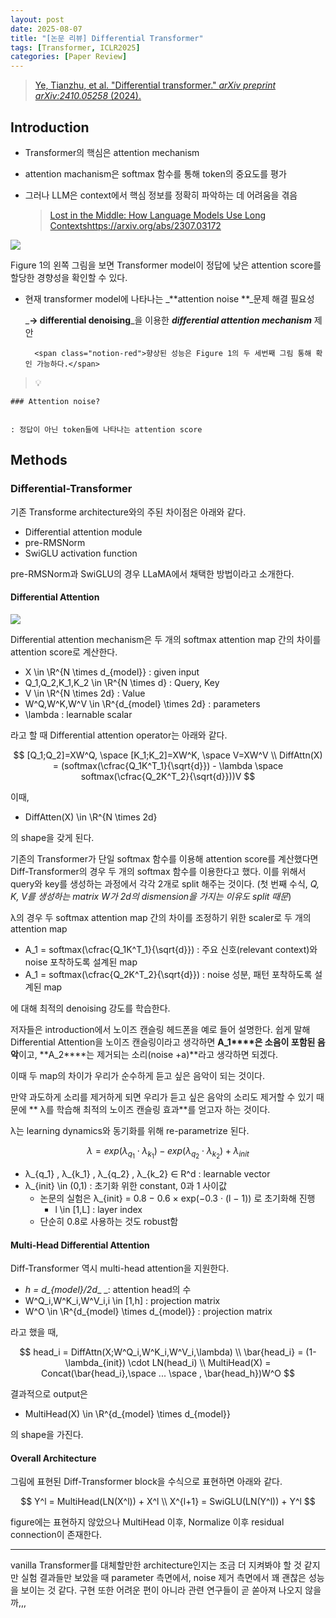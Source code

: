 ```yaml
---
layout: post
date: 2025-08-07
title: "[논문 리뷰] Differential Transformer"
tags: [Transformer, ICLR2025]
categories: [Paper Review]
---
```


> [Ye, Tianzhu, et al. "Differential transformer." ](https://arxiv.org/abs/2410.05258)[_arXiv preprint arXiv:2410.05258_](https://arxiv.org/abs/2410.05258)[ (2024).](https://arxiv.org/abs/2410.05258)



## Introduction

- Transformer의 핵심은 attention mechanism
- attention machanism은 softmax 함수를 통해 token의 중요도를 평가
- 그러나 LLM은 context에서 핵심 정보를 정확히 파악하는 데 어려움을 겪음

	> [Lost in the Middle: How Language Models Use Long Contextshttps://arxiv.org/abs/2307.03172](https://arxiv.org/abs/2307.03172)


![](https://prod-files-secure.s3.us-west-2.amazonaws.com/542b861c-36a8-4051-84e5-8804b6728dba/9083ea56-691a-4752-ae26-47f403431ac8/image.png?X-Amz-Algorithm=AWS4-HMAC-SHA256&X-Amz-Content-Sha256=UNSIGNED-PAYLOAD&X-Amz-Credential=ASIAZI2LB4663WWGPBMT%2F20250818%2Fus-west-2%2Fs3%2Faws4_request&X-Amz-Date=20250818T160051Z&X-Amz-Expires=3600&X-Amz-Security-Token=IQoJb3JpZ2luX2VjEF8aCXVzLXdlc3QtMiJIMEYCIQChUyUJTJScN%2Ft5nGmTKDhp6YrGo4C8ZfhyxcbdCT5x8QIhAIk1kRt5CZOEBZhGJ%2FpepaO5ousVM80Lb5RoLv5iHGq%2FKogECKj%2F%2F%2F%2F%2F%2F%2F%2F%2F%2FwEQABoMNjM3NDIzMTgzODA1IgzBbXQ0HQR%2BZf%2BpSHoq3ANWG9LTbepkBn07GDPk5etCcLsP9IMCJnUYkOH2n8aoAR7APurEY57%2BXetHjkAiNf7OFA36us62FGWPbbWMZ5gkZdFT76IGo2YKFz7ew1K8%2BUknqP6GMQBGH42JE58Hph0qYjZMU1SY9dLFx0113LtfEmzdaLN5I1OzB5TdaSbFhlqdYCJ6wLeZSnBgilUa4GQIn%2F1uHWg%2FpuDQUgLD0sIZaQTItaPWRD%2F75xron%2B6GclhvrnxQQr5IWf5Hn5DerJVZnJlCb4e2zOJenK35gn90dD6ov7Ng92u971SXoIgSxcSHgZbE8PvVV%2B52p2Rn2fEDIqxNfKkjpolfw6KkwfgaeZ8fhu0Uax%2FHY%2Bq%2FZ8D%2BXnFGzifVijOZx%2FMZ7QyX0hNydfas61aYhZ94cAeuvILQx5yhk61PARnxqBfAWPewqFyLa5hrkZFRqKKE9uWjKf1xqUkoDaC5w%2FnZk4QysU7vwqCfJHKC6z7b4ZqzRGfucvZyEObxVPZpVF0Q9ubRThUOyQtCmm1W20LE53ZTG0nOljg7kPG%2B8Q7l4mJX6k8PQ0%2B1CSOf1F00oW6h26n10dHhDX0Q1rec7xF6pOYOyJaUJwi7%2B%2BdmXFnpmTo9I%2FjLdwN%2BMifv4%2FF8vaoUSTCWho3FBjqkAW%2Fgy6724IdpOCk9s36B6vQwtyJ4VMCn2I6phzcoholX3oAjS7zDWzxrkBE0NnCI1MZM7Kg6zOYb6VnZwmecud3P9qXhs%2Fvcyh9tV6cJuFTojsxB3rgG4hJwegB%2Fi94GmsfG%2B2tItcQagRS%2BmgsWh%2BQhnaxbhm8CTB8YwSN2IWpV%2FwD2dgvHUwSv4TmEMbICmSIVifd64rJ7SGz6c6Dqye9eLxo0&X-Amz-Signature=cd21ca8b8fca7ec343d8f83ef10657551c38ef4303b57fe0db9964e5b671fcaf&X-Amz-SignedHeaders=host&x-amz-checksum-mode=ENABLED&x-id=GetObject)


Figure 1의 왼쪽 그림을 보면 Transformer model이 정답에 낮은 attention score를 할당한 경향성을 확인할 수 있다.

- 현재 transformer model에 나타나는 _**attention noise **_문제 해결 필요성

	_**→ differential denoising**_을 이용한 _**differential attention mechanism**_ 제안


		<span class="notion-red">향상된 성능은 Figure 1의 두 세번째 그림 통해 확인 가능하다.</span>


> 💡 


	### Attention noise?


	: 정답이 아닌 token들에 나타나는 attention score



## Methods



### Differential-Transformer


기존 Transforme architecture와의 주된 차이점은 아래와 같다.

- Differential attention module
- pre-RMSNorm
- SwiGLU activation function

pre-RMSNorm과 SwiGLU의 경우 LLaMA에서 채택한 방법이라고 소개한다.



#### Differential Attention


![](https://prod-files-secure.s3.us-west-2.amazonaws.com/542b861c-36a8-4051-84e5-8804b6728dba/116d70b2-1963-4810-9167-f4c7d8a06e8f/image.png?X-Amz-Algorithm=AWS4-HMAC-SHA256&X-Amz-Content-Sha256=UNSIGNED-PAYLOAD&X-Amz-Credential=ASIAZI2LB4663WWGPBMT%2F20250818%2Fus-west-2%2Fs3%2Faws4_request&X-Amz-Date=20250818T160051Z&X-Amz-Expires=3600&X-Amz-Security-Token=IQoJb3JpZ2luX2VjEF8aCXVzLXdlc3QtMiJIMEYCIQChUyUJTJScN%2Ft5nGmTKDhp6YrGo4C8ZfhyxcbdCT5x8QIhAIk1kRt5CZOEBZhGJ%2FpepaO5ousVM80Lb5RoLv5iHGq%2FKogECKj%2F%2F%2F%2F%2F%2F%2F%2F%2F%2FwEQABoMNjM3NDIzMTgzODA1IgzBbXQ0HQR%2BZf%2BpSHoq3ANWG9LTbepkBn07GDPk5etCcLsP9IMCJnUYkOH2n8aoAR7APurEY57%2BXetHjkAiNf7OFA36us62FGWPbbWMZ5gkZdFT76IGo2YKFz7ew1K8%2BUknqP6GMQBGH42JE58Hph0qYjZMU1SY9dLFx0113LtfEmzdaLN5I1OzB5TdaSbFhlqdYCJ6wLeZSnBgilUa4GQIn%2F1uHWg%2FpuDQUgLD0sIZaQTItaPWRD%2F75xron%2B6GclhvrnxQQr5IWf5Hn5DerJVZnJlCb4e2zOJenK35gn90dD6ov7Ng92u971SXoIgSxcSHgZbE8PvVV%2B52p2Rn2fEDIqxNfKkjpolfw6KkwfgaeZ8fhu0Uax%2FHY%2Bq%2FZ8D%2BXnFGzifVijOZx%2FMZ7QyX0hNydfas61aYhZ94cAeuvILQx5yhk61PARnxqBfAWPewqFyLa5hrkZFRqKKE9uWjKf1xqUkoDaC5w%2FnZk4QysU7vwqCfJHKC6z7b4ZqzRGfucvZyEObxVPZpVF0Q9ubRThUOyQtCmm1W20LE53ZTG0nOljg7kPG%2B8Q7l4mJX6k8PQ0%2B1CSOf1F00oW6h26n10dHhDX0Q1rec7xF6pOYOyJaUJwi7%2B%2BdmXFnpmTo9I%2FjLdwN%2BMifv4%2FF8vaoUSTCWho3FBjqkAW%2Fgy6724IdpOCk9s36B6vQwtyJ4VMCn2I6phzcoholX3oAjS7zDWzxrkBE0NnCI1MZM7Kg6zOYb6VnZwmecud3P9qXhs%2Fvcyh9tV6cJuFTojsxB3rgG4hJwegB%2Fi94GmsfG%2B2tItcQagRS%2BmgsWh%2BQhnaxbhm8CTB8YwSN2IWpV%2FwD2dgvHUwSv4TmEMbICmSIVifd64rJ7SGz6c6Dqye9eLxo0&X-Amz-Signature=4635a160c887ddd525110cdc011a5730145b4ea637d3ea6d2873a43714bcb29b&X-Amz-SignedHeaders=host&x-amz-checksum-mode=ENABLED&x-id=GetObject)


Differential attention mechanism은 두 개의 softmax attention map 간의 차이를 attention score로 계산한다.

- X \in \R^{N \times d\_{model}} : given input
- Q\_1,Q\_2,K\_1,K\_2 \in \R^{N \times d} : Query, Key
- V \in \R^{N \times 2d} : Value
- W^Q,W^K,W^V \in \R^{d\_{model} \times 2d} : parameters
- \lambda : learnable scalar

라고 할 때 Differential attention operator는 아래와 같다.


$$
[Q_1;Q_2]=XW^Q, \space [K_1;K_2]=XW^K, \space V=XW^V \\
DiffAttn(X) = (softmax(\cfrac{Q_1K^T_1}{\sqrt{d}}) - \lambda \space softmax(\cfrac{Q_2K^T_2}{\sqrt{d}}))V
$$


이때,

- DiffAtten(X) \in \R^{N \times 2d}

의 shape을 갖게 된다.


기존의 Transformer가 단일 softmax 함수를 이용해 attention score를 계산했다면 Diff-Transformer의 경우 두 개의 softmax 함수를 이용한다고 했다. 이를 위해서 query와 key를 생성하는 과정에서 각각 2개로 split 해주는 것이다. <span class="notion-red">(첫 번째 수식, </span><span class="notion-red">_Q, K, V를 생성하는 matrix W가 2d의 dismension을 가지는 이유도 split 때문_</span><span class="notion-red">)</span>


 λ의 경우 두 softmax attention map 간의 차이를 조정하기 위한 scaler로 두 개의 attention map

- A\_1 = softmax(\cfrac{Q\_1K^T\_1}{\sqrt{d}}) : 주요 신호(relevant context)와 noise 포착하도록 설계된 map
- A\_1 = softmax(\cfrac{Q\_2K^T\_2}{\sqrt{d}}) : noise 성분, 패턴 포착하도록 설계된 map 

에 대해 최적의 denoising 강도를 학습한다.


저자들은 introduction에서 노이즈 캔슬링 헤드폰을 예로 들어 설명한다. 쉽게 말해 Differential Attention을 노이즈 캔슬링이라고 생각하면 **A\_1****은 소음이 포함된 음악**이고, **A\_2****는 제거되는 소리(noise +a)**라고 생각하면 되겠다. 


이때 두 map의 차이가 우리가 순수하게 듣고 싶은 음악이 되는 것이다. 


만약 과도하게 소리를 제거하게 되면 우리가 듣고 싶은 음악의 소리도 제거할 수 있기 때문에 ** λ를 학습해 최적의 노이즈 캔슬링 효과**를 얻고자 하는 것이다.


λ는 learning dynamics와 동기화를 위해 re-parametrize 된다.


$$
\lambda = exp(\lambda_{q_1} \cdot \lambda_{k_1}) - exp(\lambda_{q_2} \cdot \lambda_{k_2}) + \lambda_{init}
$$

- λ\_{q\_1} , λ\_{k\_1} , λ\_{q\_2} , λ\_{k\_2} ∈ R^d : learnable vector
- λ\_{init} \in (0,1) : 초기화 위한 constant, 0과 1 사이값
	- 논문의 실험은 λ\_{init} = 0.8 − 0.6 × exp(−0.3 · (l − 1)) 로 초기화해 진행
		- l \in [1,L] : layer index
	- 단순히 0.8로 사용하는 것도 robust함


#### **Multi-Head Differential Attention**


Diff-Transformer 역시 multi-head attention을 지원한다.

- _h = d\_{model}/2d__ _: attention head의 수
- W^Q\_i,W^K\_i,W^V\_i,i \in [1,h] : projection matrix
- W^O \in \R^{d\_{model} \times d\_{model}} : projection matrix

라고 했을 때,


$$
head_i = DiffAttn(X;W^Q_i,W^K_i,W^V_i,\lambda) \\
\bar{head_i} = (1-\lambda_{init}) \cdot LN(head_i) \\
MultiHead(X) = Concat(\bar{head_i},\space ... \space , \bar{head_h})W^O
$$


결과적으로 output은

- MultiHead(X) \in \R^{d\_{model} \times d\_{model}}

의 shape을 가진다.



#### Overall Architecture


그림에 표현된 Diff-Transformer block을 수식으로 표현하면 아래와 같다.


$$
Y^l = MultiHead(LN(X^l)) + X^l \\
X^{l+1} = SwiGLU(LN(Y^l)) + Y^l
$$


figure에는 표현하지 않았으나 MultiHead 이후, Normalize 이후 residual connection이 존재한다.


---


vanilla Transformer를 대체할만한 architecture인지는 조금 더 지켜봐야 할 것 같지만 실험 결과들만 보았을 때 parameter 측면에서, noise 제거 측면에서 꽤 괜찮은 성능을 보이는 것 같다. 구현 또한 어려운 편이 아니라 관련 연구들이 곧 쏟아져 나오지 않을까,,,

